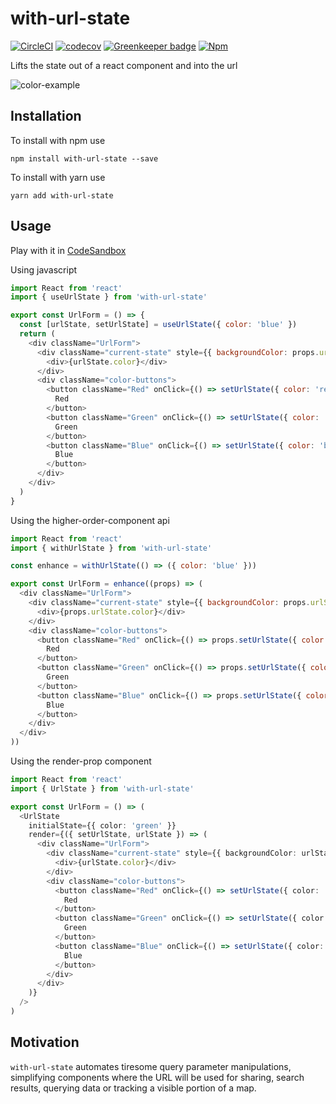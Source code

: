 # with-url-state

[![CircleCI](https://circleci.com/gh/Dean177/with-url-state.svg?style=shield)](https://circleci.com/gh/Dean177/with-url-state)
[![codecov](https://codecov.io/gh/Dean177/with-url-state/branch/master/graph/badge.svg)](https://codecov.io/gh/Dean177/with-url-state)
[![Greenkeeper badge](https://badges.greenkeeper.io/Dean177/with-url-state.svg)](https://greenkeeper.io/)
[![Npm](https://badge.fury.io/js/with-url-state.svg)](https://www.npmjs.com/package/with-url-state)

Lifts the state out of a react component and into the url

![color-example](./example/color-example.gif)

## Installation

To install with npm use

`npm install with-url-state --save`

To install with yarn use

`yarn add with-url-state`

## Usage

Play with it in [CodeSandbox](https://codesandbox.io/s/nk04py9v6p)

Using javascript

```javascript
import React from 'react'
import { useUrlState } from 'with-url-state'

export const UrlForm = () => {
  const [urlState, setUrlState] = useUrlState({ color: 'blue' })
  return (
    <div className="UrlForm">
      <div className="current-state" style={{ backgroundColor: props.urlState.color }}>
        <div>{urlState.color}</div>
      </div>
      <div className="color-buttons">
        <button className="Red" onClick={() => setUrlState({ color: 'red' })}>
          Red
        </button>
        <button className="Green" onClick={() => setUrlState({ color: 'green' })}>
          Green
        </button>
        <button className="Blue" onClick={() => setUrlState({ color: 'blue' })}>
          Blue
        </button>
      </div>
    </div>
  )
}
```

Using the higher-order-component api

```javascript
import React from 'react'
import { withUrlState } from 'with-url-state'

const enhance = withUrlState(() => ({ color: 'blue' }))

export const UrlForm = enhance((props) => (
  <div className="UrlForm">
    <div className="current-state" style={{ backgroundColor: props.urlState.color }}>
      <div>{props.urlState.color}</div>
    </div>
    <div className="color-buttons">
      <button className="Red" onClick={() => props.setUrlState({ color: 'red' })}>
        Red
      </button>
      <button className="Green" onClick={() => props.setUrlState({ color: 'green' })}>
        Green
      </button>
      <button className="Blue" onClick={() => props.setUrlState({ color: 'blue' })}>
        Blue
      </button>
    </div>
  </div>
))
```

Using the render-prop component

```typescript jsx
import React from 'react'
import { UrlState } from 'with-url-state'

export const UrlForm = () => (
  <UrlState
    initialState={{ color: 'green' }}
    render={({ setUrlState, urlState }) => (
      <div className="UrlForm">
        <div className="current-state" style={{ backgroundColor: urlState.color }}>
          <div>{urlState.color}</div>
        </div>
        <div className="color-buttons">
          <button className="Red" onClick={() => setUrlState({ color: 'red' })}>
            Red
          </button>
          <button className="Green" onClick={() => setUrlState({ color: 'green' })}>
            Green
          </button>
          <button className="Blue" onClick={() => setUrlState({ color: 'blue' })}>
            Blue
          </button>
        </div>
      </div>
    )}
  />
)
```

## Motivation

`with-url-state` automates tiresome query parameter manipulations, simplifying components where the URL will be used for sharing, search results, querying data or tracking a visible portion of a map.
